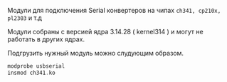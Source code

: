 Модули для подключения Serial конвертеров на чипах `ch341, cp210x, pl2303` и т.д

Модули собраны с версией ядра 3.14.28 ( kernel314 ) и могут не работать в других ядрах.

Подгрузить нужный модуль можно слудующим образом.

```php
modprobe usbserial
insmod ch341.ko
```
